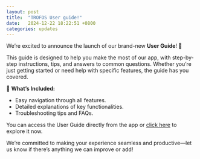 ```yaml
---
layout: post
title:  "TROFOS User guide!"
date:   2024-12-22 18:22:51 +0800
categories: updates
---
```

We’re excited to announce the launch of our brand-new **User Guide**! 🎉 

This guide is designed to help you make the most of our app, with step-by-step instructions, tips, and answers to common questions. Whether you’re just getting started or need help with specific features, the guide has you covered.

📖 **What’s Included:**
- Easy navigation through all features.
- Detailed explanations of key functionalities.
- Troubleshooting tips and FAQs.

You can access the User Guide directly from the app or [click here][home] to explore it now. 

We’re committed to making your experience seamless and productive—let us know if there’s anything we can improve or add!

[home]: /trofos/
